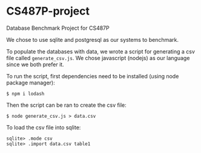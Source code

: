 # CS487P-project
Database Benchmark Project for CS487P

We chose to use sqlite and postgresql as our systems to benchmark.

To populate the databases with data, we wrote a script for generating a csv file called `generate_csv.js`. We chose javascript (nodejs) as our language since we both prefer it.

To run the script, first dependencies need to be installed (using node package manager):

```
$ npm i lodash
```

Then the script can be ran to create the csv file:

```
$ node generate_csv.js > data.csv
```

To load the csv file into sqlite:

```
sqlite> .mode csv
sqlite> .import data.csv table1
```

